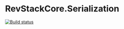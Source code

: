 # RevStackCore.Serialization


[![Build status](https://ci.appveyor.com/api/projects/status/i6jb1b8x2mqdagy9?svg=true)](https://ci.appveyor.com/project/tachyon1337/serialization)



